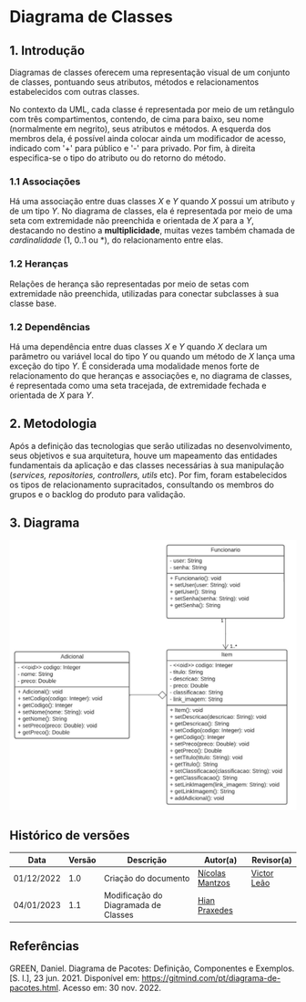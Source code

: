 # Diagrama de Classes

## 1. Introdução
Diagramas de classes oferecem uma representação visual de um conjunto de classes, pontuando seus atributos, métodos e
relacionamentos estabelecidos com outras classes.

No contexto da UML, cada classe é representada por meio de um retângulo com três compartimentos, contendo, de cima para baixo, seu nome (normalmente em negrito), seus atributos e métodos. 
A esquerda dos membros dela, é possível ainda colocar ainda um modificador de acesso, indicado com '+' para público e '-' para privado. Por fim, à direita 
especifica-se o tipo do atributo ou do retorno do método.

### 1.1 Associações

Há uma associação entre duas classes <i>X</i> e <i>Y</i> quando <i>X</i> possui um atributo <code>y</code> de um tipo <i>Y</i>. No diagrama de classes, ela é representada por meio de uma seta com extremidade não preenchida e orientada de <i>X</i> para a <i>Y</i>, destacando no destino a <b>multiplicidade</b>, muitas vezes também chamada de <i>cardinalidade</i> (1, 0..1 ou *), do relacionamento entre elas.

### 1.2 Heranças

Relações de herança são representadas por meio de setas com extremidade não preenchida, utilizadas para conectar subclasses à sua classe base.

### 1.2 Dependências

Há uma dependência entre duas classes <i>X</i> e <i>Y</i> quando <i>X</i> declara um parâmetro ou variável local do tipo <i>Y</i> ou quando um método de <i>X</i> lança uma exceção do tipo <i>Y</i>. É considerada uma modalidade menos forte de 
relacionamento do que heranças e associações e, no diagrama de classes, é representada como uma seta tracejada, de extremidade fechada e orientada de <i>X</i> para <i>Y</i>.

## 2. Metodologia

Após a definição das tecnologias que serão utilizadas no desenvolvimento, seus objetivos e sua arquitetura, houve um mapeamento das entidades fundamentais da aplicação e das classes necessárias à sua manipulação (<i>services, repositories, controllers, utils </i> etc). Por fim, foram estabelecidos os
tipos de relacionamento supracitados, consultando os membros do grupos e o backlog do produto para validação.

## 3. Diagrama
![Diagrama de classes](../../assets/novo_diagrama_classes_softstackhouse.jpeg)


## Histórico de versões
| Data       | Versão |      Descrição       | Autor(a)                                      | Revisor(a) |
|------------| ------ | -------------------- |-----------------------------------------------|------------|
| 01/12/2022 | 1.0    | Criação do documento | [Nícolas Mantzos](https://github.com/ngm1450) | [Victor Leão](https://github.com/victorleaoo) |
| 04/01/2023 | 1.1    | Modificação do Diagramada de Classes | [Hian Praxedes](https://github.com/HianPraxedes) | |


## Referências

GREEN, Daniel. Diagrama de Pacotes: Definição, Componentes e Exemplos. [S. l.], 23 jun. 2021. Disponível em: https://gitmind.com/pt/diagrama-de-pacotes.html. Acesso em: 30 nov. 2022.
